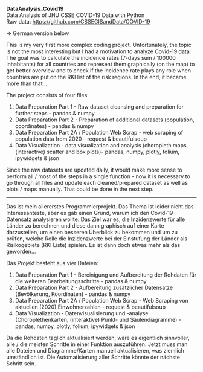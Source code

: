 <b> DataAnalysis_Covid19 </b> <br>
Data Analysis of JHU CSSE COVID-19 Data with Python <br>
Raw data: https://github.com/CSSEGISandData/COVID-19

-> German version below

This is my very first more complex coding project. 
Unfortunately, the topic is not the most interesting but I had a motivation to analyze Covid-19 data: 
The goal was to calculate the incidence rates (7-days sum / 100000 inhabitants) for all countries and represent them graphically (on the map) to get better overview and to check if the incidence rate plays any role when countries are put on the RKI list of the risk regions. In the end, it became more than that...

The project consists of four files:
1) Data Preparation Part 1 - Raw dataset cleansing and preparation for further steps - pandas & numpy
2) Data Preparation Part 2 - Preparation of additional datasets (population, coordinates) - pandas & numpy
3) Data Preparation Part 2A / Population Web Scrap - web scraping of population data from 2020 - request & beautifulsoup
4) Data Visualization - data visualization and analysis (choropleth maps, (interactive) scatter and box plots)- pandas, numpy, plotly, folium, ipywidgets & json 

Since the raw datasets are updated daily, it would make more sense to perform all / most of the steps in a single function - now it is necessary to go through all files and update each cleaned/prepared dataset as well as plots / maps manually. That could be done in the next step.

---------

Das ist mein allererstes Programmierprojekt.
Das Thema ist leider nicht das Interessanteste, aber es gab einen Grund, warum ich den Covid-19-Datensatz analysieren wollte:
Das Ziel war es, die Inzidenzwerte für alle Länder zu berechnen und diese dann graphisch auf einer Karte darzustellen, um einen besseren Überblick zu bekommen und um zu prüfen, welche Rolle die Inzidenzwerte bei der Einstufung der Länder als Risikogebiete (RKI Liste) spielen. Es ist dann doch etwas mehr als das geworden...

Das Projekt besteht aus vier Dateien:
1) Data Preparation Part 1 - Bereinigung und Aufbereitung der Rohdaten für die weiteren Bearbeitungsschritte - pandas & numpy
2) Data Preparation Part 2 - Aufbereitung zusätzlicher Datensätze (Bevölkerung, Koordinaten) - pandas & numpy
3) Data Preparation Part 2A / Population Web Scrap - Web Scraping von aktuellen (2020) Einwohnerzahlen - request & beautifulsoup
4) Data Visualization - Datenvisualisierung und -analyse (Choroplethenkarten, (interaktive) Punkt- und Säulendiagramme) -  pandas, numpy, plotly, folium, ipywidgets & json

Da die Rohdaten täglich aktualisiert werden, wäre es eigentlich sinnvoller, alle / die meisten Schritte in einer Funktion auszuführen. Jetzt muss man alle Dateien und Diagramme/Karten manuell aktualisieren, was ziemlich umständlich ist. Die Automatisierung aller Schritte könnte der nächste Schritt sein.

